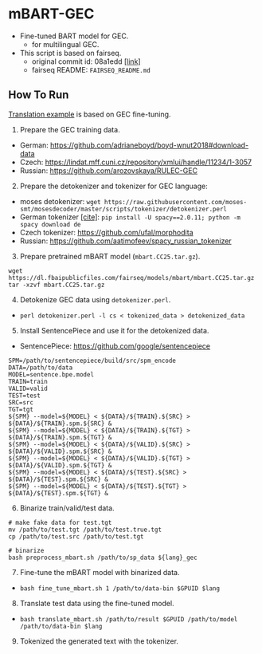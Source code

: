 # mBART-GEC
- Fine-tuned BART model for GEC.
  - for multilingual GEC.
- This script is based on fairseq.
  - original commit id: 08a1edd [[link]](https://github.com/pytorch/fairseq/tree/08a1edd667fb44f7587d305cea41c85800d004e2)
  - fairseq README: `FAIRSEQ_README.md`

## How To Run
[Translation example](https://github.com/Katsumata420/generic-pretrained-GEC/tree/master/mBART-GEC/examples/mbart) is based on GEC fine-tuning.

1. Prepare the GEC training data.
  - German: https://github.com/adrianeboyd/boyd-wnut2018#download-data
  - Czech: https://lindat.mff.cuni.cz/repository/xmlui/handle/11234/1-3057
  - Russian: https://github.com/arozovskaya/RULEC-GEC
2. Prepare the detokenizer and tokenizer for GEC language:
  - moses detokenizer: `wget https://raw.githubusercontent.com/moses-smt/mosesdecoder/master/scripts/tokenizer/detokenizer.perl`
  - German tokenizer [[cite]](https://github.com/adrianeboyd/boyd-wnut2018#install-errant): `pip install -U spacy==2.0.11; python -m spacy download de`
  - Czech tokenizer: https://github.com/ufal/morphodita
  - Russian: https://github.com/aatimofeev/spacy_russian_tokenizer
3. Prepare pretrained mBART model (`mbart.CC25.tar.gz`).
```
wget https://dl.fbaipublicfiles.com/fairseq/models/mbart/mbart.CC25.tar.gz
tar -xzvf mbart.CC25.tar.gz
```
4. Detokenize GEC data using `detokenizer.perl`.
- `perl detokenizer.perl -l cs < tokenized_data > detokenized_data`
5. Install SentencePiece and use it for the detokenized data.
- SentencePiece: https://github.com/google/sentencepiece
```
SPM=/path/to/sentencepiece/build/src/spm_encode
DATA=/path/to/data
MODEL=sentence.bpe.model
TRAIN=train
VALID=valid
TEST=test
SRC=src
TGT=tgt
${SPM} --model=${MODEL} < ${DATA}/${TRAIN}.${SRC} > ${DATA}/${TRAIN}.spm.${SRC} &
${SPM} --model=${MODEL} < ${DATA}/${TRAIN}.${TGT} > ${DATA}/${TRAIN}.spm.${TGT} &
${SPM} --model=${MODEL} < ${DATA}/${VALID}.${SRC} > ${DATA}/${VALID}.spm.${SRC} &
${SPM} --model=${MODEL} < ${DATA}/${VALID}.${TGT} > ${DATA}/${VALID}.spm.${TGT} &
${SPM} --model=${MODEL} < ${DATA}/${TEST}.${SRC} > ${DATA}/${TEST}.spm.${SRC} &
${SPM} --model=${MODEL} < ${DATA}/${TEST}.${TGT} > ${DATA}/${TEST}.spm.${TGT} &
```
6. Binarize train/valid/test data.
```
# make fake data for test.tgt
mv /path/to/test.tgt /path/to/test.true.tgt
cp /path/to/test.src /path/to/test.tgt

# binarize
bash preprocess_mbart.sh /path/to/sp_data ${lang}_gec
```
7. Fine-tune the mBART model with binarized data.
- `bash fine_tune_mbart.sh 1 /path/to/data-bin $GPUID $lang `
8. Translate test data using the fine-tuned model.
- `bash translate_mbart.sh /path/to/result $GPUID /path/to/model /path/to/data-bin $lang`
9. Tokenized the generated text with the tokenizer.
